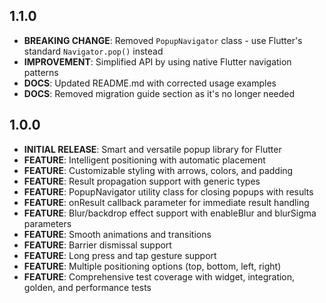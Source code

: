 ## 1.1.0

* **BREAKING CHANGE**: Removed `PopupNavigator` class - use Flutter's standard `Navigator.pop()` instead
* **IMPROVEMENT**: Simplified API by using native Flutter navigation patterns
* **DOCS**: Updated README.md with corrected usage examples
* **DOCS**: Removed migration guide section as it's no longer needed

## 1.0.0

* **INITIAL RELEASE**: Smart and versatile popup library for Flutter
* **FEATURE**: Intelligent positioning with automatic placement
* **FEATURE**: Customizable styling with arrows, colors, and padding
* **FEATURE**: Result propagation support with generic types
* **FEATURE**: PopupNavigator utility class for closing popups with results
* **FEATURE**: onResult callback parameter for immediate result handling
* **FEATURE**: Blur/backdrop effect support with enableBlur and blurSigma parameters
* **FEATURE**: Smooth animations and transitions
* **FEATURE**: Barrier dismissal support
* **FEATURE**: Long press and tap gesture support
* **FEATURE**: Multiple positioning options (top, bottom, left, right)
* **FEATURE**: Comprehensive test coverage with widget, integration, golden, and performance tests

